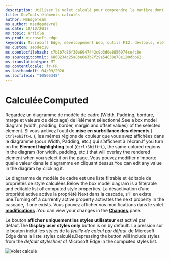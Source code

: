 ```yaml
---
description: Utiliser le volet calculé pour comprendre la manière dont votre CSS effectue une cascade et des calculs sur des éléments de page
title: DevTools-éléments calculés
author: MSEdgeTeam
ms.author: msedgedevrel
ms.date: 10/10/2017
ms.topic: article
ms.prod: microsoft-edge
keywords: Microsoft Edge, développement Web, outils F12, devtools, éléments, CSS, valeur calculée, zone modèle
ms.custom: seodec18
ms.openlocfilehash: c7b1b7c86f30e6947442c9b3d0e8856074ce4c8e
ms.sourcegitcommit: 6860234c25a8be863b7f29a54838e78e120dbb62
ms.translationtype: MT
ms.contentlocale: fr-FR
ms.lasthandoff: 04/09/2020
ms.locfileid: "10566348"
---
```

# <span data-ttu-id="43b7f-104">Calculée</span><span class="sxs-lookup"><span data-stu-id="43b7f-104">Computed</span></span>

<span data-ttu-id="43b7f-105">Regardez un diagramme de modèle de cadre (Width, Padding, bordure, marge et valeurs de décalage) de l’élément sélectionné.</span><span class="sxs-lookup"><span data-stu-id="43b7f-105">See a box model diagram (width, padding, border, margin and offset values) of the selected element.</span></span> <span data-ttu-id="43b7f-106">Si vous activez l’outil de **mise en surbrillance des éléments** ( `Ctrl+Shift+L` ), les mêmes régions de couleur que vous avez affichées dans le diagramme (pour Width, Padding, etc.) qui s’affichent à l’écran.</span><span class="sxs-lookup"><span data-stu-id="43b7f-106">If you turn on the **Element highlighting** tool (`Ctrl+Shift+L`), the same colored regions in the diagram (for width, padding, etc.) that will overlay the rendered element when you select it on the page.</span></span> <span data-ttu-id="43b7f-107">Vous pouvez modifier n’importe quelle valeur dans le diagramme en cliquant dessus.</span><span class="sxs-lookup"><span data-stu-id="43b7f-107">You can edit any value in the diagram by clicking it.</span></span> 

<span data-ttu-id="43b7f-108">Le diagramme de modèle de cadre est une liste filtrable et éditable de propriétés de style calculées.</span><span class="sxs-lookup"><span data-stu-id="43b7f-108">Below the box model diagram is a filterable and editable list of computed style properties.</span></span> <span data-ttu-id="43b7f-109">La désactivation d’une propriété active active la propriété Next dans la cascade, s’il en existe une.</span><span class="sxs-lookup"><span data-stu-id="43b7f-109">Turning off a currently active property activates the next property in the cascade, if one exists.</span></span> <span data-ttu-id="43b7f-110">Vous pouvez afficher vos modifications dans le volet [**modifications**](./changes.md) .</span><span class="sxs-lookup"><span data-stu-id="43b7f-110">You can view your changes in the [**Changes**](./changes.md) pane.</span></span>

<span data-ttu-id="43b7f-111">Le bouton **afficher uniquement les styles utilisateur** est activé par défaut.</span><span class="sxs-lookup"><span data-stu-id="43b7f-111">The **Display user styles only** button is on by default.</span></span> <span data-ttu-id="43b7f-112">La pression sur le bouton inclut les styles de la *feuille de calcul par défaut* de Microsoft Edge dans la liste styles calculés.</span><span class="sxs-lookup"><span data-stu-id="43b7f-112">Depressing the button will include styles from the *default stylesheet* of Microsoft Edge in the computed styles list.</span></span>

![Volet calculé](../media/elements_computed.png)